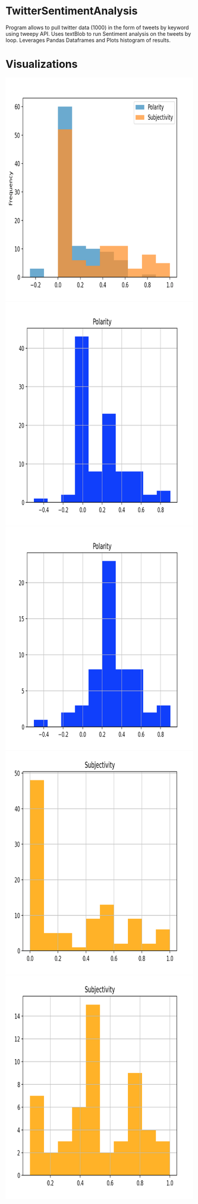# TwitterSentimentAnalysis

Program allows to pull twitter data (1000) in the form of tweets by keyword using tweepy API. Uses textBlob to run Sentiment analysis on the tweets by loop. Leverages Pandas Dataframes and Plots histogram of results.

# Visualizations
<img src="./Visualizations/SentimentOverlay.png" height="600" width="600">
<img src="./Visualizations/polarityWithZero.png" height="600" width="600">
<br>
<img src="./Visualizations/polarityAdjustedForZero.png" height="600" width="600">
<br>
<img src="./Visualizations/subjectivityWithZero.png" height="600" width="600">
<br>
<img src="./Visualizations/subjectivityAdjustedForZero.png" height="600" width="600">

